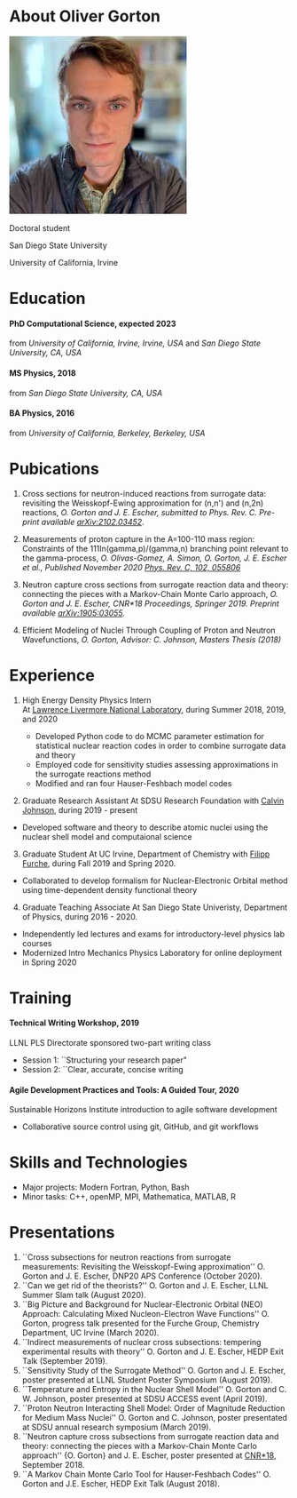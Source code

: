 
# About Oliver Gorton
![Oliver Gorton](ogorton.jpeg) 

Doctoral student  

San Diego State University 

University of California, Irvine 

# Education

#### PhD Computational Science, expected 2023

from _University of California, Irvine, Irvine, USA_ and _San Diego State University, CA, USA_

#### MS Physics, 2018

from _San Diego State University, CA, USA_

#### BA Physics, 2016

from _University of California, Berkeley, Berkeley, USA_

# Pubications

1. Cross sections for neutron-induced reactions from surrogate data: revisiting the Weisskopf-Ewing approximation for (n,n') and (n,2n) reactions, _O. Gorton and J. E. Escher, submitted to Phys. Rev. C. Pre-print available [arXiv:2102.03452](https://arxiv.org/abs/2102.03452)_.

2. Measurements of proton capture in the A=100-110 mass region: Constraints of the 111In(gamma,p)/(gamma,n) branching point relevant to the
gamma-process, _O. Olivas-Gomez, A. Simon, O. Gorton, J. E. Escher et al., Published November 2020 [Phys. Rev. C, 102, 055806](https://journals.aps.org/prc/abstract/10.1103/PhysRevC.102.055806)_

3. Neutron capture cross sections from surrogate reaction data and theory: connecting the pieces with a Markov-Chain Monte Carlo approach, _O. Gorton and J. E. Escher, CNR*18 Proceedings, Springer 2019. Preprint available [arXiv:1905:03055](https://arxiv.org/abs/1905.03055)._

4. Efficient Modeling of Nuclei Through Coupling of Proton and Neutron Wavefunctions, _O. Gorton, Advisor: C. Johnson, Masters Thesis (2018)_

# Experience

1. High Energy Density Physics Intern  
   At [Lawrence Livermore National Laboratory](https://www.llnl.gov), during
   Summer 2018, 2019, and 2020
    - Developed Python code to do MCMC parameter estimation for statistical nuclear reaction codes in order to combine surrogate data and theory
    - Employed code for sensitivity studies assessing approximations in the surrogate reactions method
    - Modified and ran four Hauser-Feshbach model codes

2. Graduate Research Assistant
At SDSU Research Foundation with [Calvin Johnson](http://sci.sdsu.edu/johnson/), during 2019 - present
- Developed software and theory to describe atomic nuclei using the nuclear shell model and computaional science

3. Graduate Student
At UC Irvine, Department of Chemistry with [Filipp Furche](https://ffgroup.chem.uci.edu/members/filipp/), during Fall 2019 and Spring 2020.
- Collaborated to develop formalism for Nuclear-Electronic Orbital method using time-dependent density functional theory

4. Graduate Teaching Associate
At San Diego State Univeristy, Department of Physics, during 2016 - 2020.
- Independently led lectures and exams for introductory-level physics lab courses
- Modernized Intro Mechanics Physics Laboratory for online deployment in Spring 2020

# Training
#### Technical Writing Workshop, 2019
LLNL PLS Directorate sponsored two-part writing class
- Session 1: ``Structuring your research paper"
- Session 2: ``Clear, accurate, concise writing

#### Agile Development Practices and Tools: A Guided Tour, 2020
Sustainable Horizons Institute introduction to agile software development
- Collaborative source control using git, GitHub, and git workflows

# Skills and Technologies
- Major projects: Modern Fortran, Python, Bash
- Minor tasks: C++, openMP, MPI, Mathematica, MATLAB, R

# Presentations
1. ``Cross subsections for neutron reactions from surrogate measurements:  Revisiting the Weisskopf-Ewing approximation'' O. Gorton and J. E. Escher, DNP20 APS Conference (October 2020).
2. ``Can we get rid of the theorists?'' O. Gorton and J. E. Escher, LLNL Summer Slam talk (August 2020).
3. ``Big Picture and Background for Nuclear-Electronic Orbital (NEO) Approach: Calculating Mixed Nucleon-Electron Wave Functions'' O. Gorton, progress talk presented for the Furche Group, Chemistry Department, UC Irvine (March 2020).
4. ``Indirect measurements of nuclear cross subsections: tempering experimental results with theory'' O. Gorton and J. E. Escher, HEDP Exit Talk (September 2019).
5. ``Sensitivity Study of the Surrogate Method'' O. Gorton and J. E. Escher, poster presented at LLNL Student Poster Symposium (August 2019).
6. ``Temperature and Entropy in the Nuclear Shell Model'' O. Gorton and C. W. Johnson, poster presented at SDSU ACCESS event (April 2019).
7. ``Proton Neutron Interacting Shell Model: Order of Magnitude Reduction for Medium Mass Nuclei'' O. Gorton and C. Johnson, poster presentated at SDSU annual research symposium (March 2019).
8. ``Neutron capture cross subsections from surrogate reaction data and theory: connecting the pieces with a Markov-Chain Monte Carlo approach'' {O. Gorton} and J. E. Escher, poster presented at [CNR*18](https://indico.bnl.gov/event/4158/),  September 2018.
9. ``A Markov Chain Monte Carlo Tool for Hauser-Feshbach Codes'' O. Gorton and J.E. Escher, HEDP Exit Talk (August 2018).
